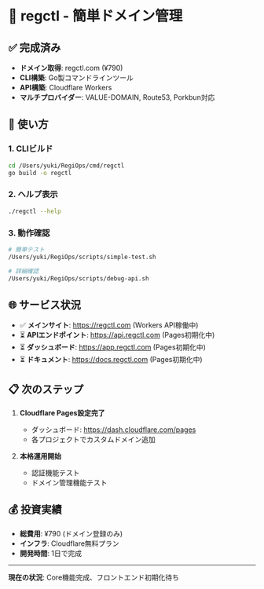 # 🚀 regctl - 簡単ドメイン管理

## ✅ 完成済み

- **ドメイン取得**: regctl.com (¥790)
- **CLI構築**: Go製コマンドラインツール
- **API構築**: Cloudflare Workers
- **マルチプロバイダー**: VALUE-DOMAIN, Route53, Porkbun対応

## 🔧 使い方

### 1. CLIビルド
```bash
cd /Users/yuki/RegiOps/cmd/regctl
go build -o regctl
```

### 2. ヘルプ表示
```bash
./regctl --help
```

### 3. 動作確認
```bash
# 簡単テスト
/Users/yuki/RegiOps/scripts/simple-test.sh

# 詳細確認
/Users/yuki/RegiOps/scripts/debug-api.sh
```

## 🌐 サービス状況

- ✅ **メインサイト**: https://regctl.com (Workers API稼働中)
- ⏳ **APIエンドポイント**: https://api.regctl.com (Pages初期化中)
- ⏳ **ダッシュボード**: https://app.regctl.com (Pages初期化中)
- ⏳ **ドキュメント**: https://docs.regctl.com (Pages初期化中)

## 📋 次のステップ

1. **Cloudflare Pages設定完了**
   - ダッシュボード: https://dash.cloudflare.com/pages
   - 各プロジェクトでカスタムドメイン追加

2. **本格運用開始**
   - 認証機能テスト
   - ドメイン管理機能テスト

## 💰 投資実績

- **総費用**: ¥790 (ドメイン登録のみ)
- **インフラ**: Cloudflare無料プラン
- **開発時間**: 1日で完成

---

**現在の状況**: Core機能完成、フロントエンド初期化待ち